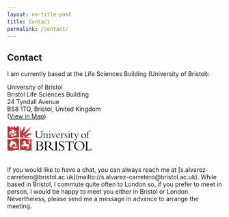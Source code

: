```yaml
---
layout: no-title-post
title: Contact
permalink: /contact/
---
```


## __Contact__

I am currently based at the Life Sciences Building (University of Bristol):

University of Bristol<br>
Bristol Life Sciences Building<br>
24 Tyndall Avenue<br>
BS8 1TQ, Bristol, United Kingdom<br>
([View in Map](https://goo.gl/maps/jrqbGvZH1W3TsdK6A))
<p align="left">
 <img width="200" height="60" src="/assets/figs/Logo_UoB.png">
</p>

<br>
If you would like to have a chat, you can always reach me at [s.alvarez-carretero@bristol.ac.uk](mailto://s.alvarez-carretero@bristol.ac.uk). While based in Bristol, I commute quite often to London so, if you prefer to meet in person, I would be happy to meet you either in Bristol or London. Nevertheless, please send me a message in advance to arrange the meeting.

<br>
